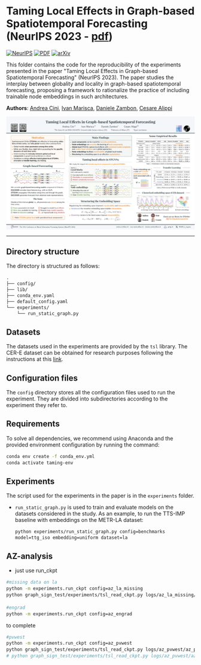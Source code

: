 # Taming Local Effects in Graph-based Spatiotemporal Forecasting (NeurIPS 2023 - [pdf](https://arxiv.org/pdf/2302.04071.pdf))

[![NeurIPS](https://img.shields.io/badge/NeurIPS-2023-blue.svg?style=flat-square)](https://neurips.cc/virtual/2023/poster/70034)
[![PDF](https://img.shields.io/badge/%E2%87%A9-PDF-orange.svg?style=flat-square)](https://arxiv.org/pdf/2302.04071.pdf)
[![arXiv](https://img.shields.io/badge/arXiv-2302.04071-b31b1b.svg?style=flat-square)](https://arxiv.org/abs/2302.04071)

This folder contains the code for the reproducibility of the experiments presented in the paper "Taming Local Effects in Graph-based Spatiotemporal Forecasting" (NeurIPS 2023). The paper studies the interplay between globality and locality in graph-based spatiotemporal forecasting, proposing a framework to rationalize the practice of including trainable node embeddings in such architectures.

**Authors**: [Andrea Cini](https://andreacini.github.io/), [Ivan Marisca](https://marshka.github.io/), [Daniele Zambon](https://dzambon.github.io/), [Cesare Alippi](https://alippi.faculty.polimi.it/)

<div align=center>
	<img src='./poster_neurips23_small.jpg' alt='Poster of "Taming Local Effects in Graph-based Spatiotemporal Forecasting" (NeurIPS 2023).'/>
</div>

---

## Directory structure

The directory is structured as follows:

```
.
├── config/
├── lib/
├── conda_env.yaml
├── default_config.yaml
└── experiments/
    └── run_static_graph.py

```

## Datasets

The datasets used in the experiments are provided by the `tsl` library. The CER-E dataset can be obtained for research purposes following the instructions at this [link](https://www.ucd.ie/issda/data/commissionforenergyregulationcer/).

## Configuration files

The `config` directory stores all the configuration files used to run the experiment. They are divided into subdirectories according to the experiment they refer to.

## Requirements

To solve all dependencies, we recommend using Anaconda and the provided environment configuration by running the command:

```bash
conda env create -f conda_env.yml
conda activate taming-env
```

## Experiments

The script used for the experiments in the paper is in the `experiments` folder.

* `run_static_graph.py` is used to train and evaluate models on the datasets considered in the study. As an example, to run the TTS-IMP baseline with embeddings on the METR-LA dataset:

	```
	python experiments/run_static_graph.py config=benchmarks model=ttg_iso embedding=uniform dataset=la 
	```


## AZ-analysis

- just use run_ckpt
```bash
#missing data on la
python -m experiments.run_ckpt config=az_la_missing
python graph_sign_test/experiments/tsl_read_ckpt.py logs/az_la_missing/az_la_missing.yaml

#engrad
python -m experiments.run_ckpt config=az_engrad 
```


to complete
```bash
#pvwest
python -m experiments.run_ckpt config=az_pvwest 
python graph_sign_test/experiments/tsl_read_ckpt.py logs/az_pvwest/az_pvwest.yaml
# python graph_sign_test/experiments/tsl_read_ckpt.py logs/az_pvwest/az_pvwest.yaml
```
